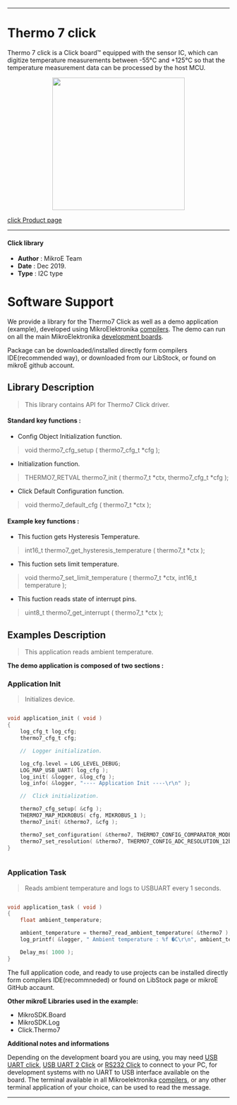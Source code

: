 
---
# Thermo 7 click

Thermo 7 click is a Click board™ equipped with the sensor IC, which can digitize temperature measurements between -55°C and +125°C so that the temperature measurement data can be processed by the host MCU.

<p align="center">
  <img src="https://download.mikroe.com/images/click_for_ide/thermo7_click.png" height=300px>
</p>

[click Product page](https://www.mikroe.com/thermo-7-click)

---


#### Click library 

- **Author**        : MikroE Team
- **Date**          : Dec 2019.
- **Type**          : I2C type


# Software Support

We provide a library for the Thermo7 Click 
as well as a demo application (example), developed using MikroElektronika 
[compilers](https://shop.mikroe.com/compilers). 
The demo can run on all the main MikroElektronika [development boards](https://shop.mikroe.com/development-boards).

Package can be downloaded/installed directly form compilers IDE(recommended way), or downloaded from our LibStock, or found on mikroE github account. 

## Library Description

> This library contains API for Thermo7 Click driver.

#### Standard key functions :

- Config Object Initialization function.
> void thermo7_cfg_setup ( thermo7_cfg_t *cfg ); 
 
- Initialization function.
> THERMO7_RETVAL thermo7_init ( thermo7_t *ctx, thermo7_cfg_t *cfg );

- Click Default Configuration function.
> void thermo7_default_cfg ( thermo7_t *ctx );


#### Example key functions :

- This fuction gets Hysteresis Temperature.
> int16_t thermo7_get_hysteresis_temperature ( thermo7_t *ctx );
 
- This fuction sets limit temperature.
> void thermo7_set_limit_temperature ( thermo7_t *ctx, int16_t temperature );

- This fuction reads state of interrupt pins.
> uint8_t thermo7_get_interrupt ( thermo7_t *ctx );

## Examples Description

> This application reads ambient temperature.

**The demo application is composed of two sections :**

### Application Init 

> Initializes device.

```c

void application_init ( void )
{
    log_cfg_t log_cfg;
    thermo7_cfg_t cfg;

    //  Logger initialization.

    log_cfg.level = LOG_LEVEL_DEBUG;
    LOG_MAP_USB_UART( log_cfg );
    log_init( &logger, &log_cfg );
    log_info( &logger, "---- Application Init ----\r\n" );

    //  Click initialization.

    thermo7_cfg_setup( &cfg );
    THERMO7_MAP_MIKROBUS( cfg, MIKROBUS_1 );
    thermo7_init( &thermo7, &cfg );

    thermo7_set_configuration( &thermo7, THERMO7_CONFIG_COMPARATOR_MODE | THERMO7_CONFIG_ALERT_POLARITY_ACTIVE_HIGH );
    thermo7_set_resolution( &thermo7, THERMO7_CONFIG_ADC_RESOLUTION_12bit );
}
  
```

### Application Task

> Reads ambient temperature and logs to USBUART every 1 seconds.

```c

void application_task ( void )
{
    float ambient_temperature;

    ambient_temperature = thermo7_read_ambient_temperature( &thermo7 );
    log_printf( &logger, " Ambient temperature : %f �C\r\n", ambient_temperature );

    Delay_ms( 1000 );
}

```

The full application code, and ready to use projects can be  installed directly form compilers IDE(recommneded) or found on LibStock page or mikroE GitHub accaunt.

**Other mikroE Libraries used in the example:** 

- MikroSDK.Board
- MikroSDK.Log
- Click.Thermo7

**Additional notes and informations**

Depending on the development board you are using, you may need 
[USB UART click](https://shop.mikroe.com/usb-uart-click), 
[USB UART 2 Click](https://shop.mikroe.com/usb-uart-2-click) or 
[RS232 Click](https://shop.mikroe.com/rs232-click) to connect to your PC, for 
development systems with no UART to USB interface available on the board. The 
terminal available in all Mikroelektronika 
[compilers](https://shop.mikroe.com/compilers), or any other terminal application 
of your choice, can be used to read the message.



---
